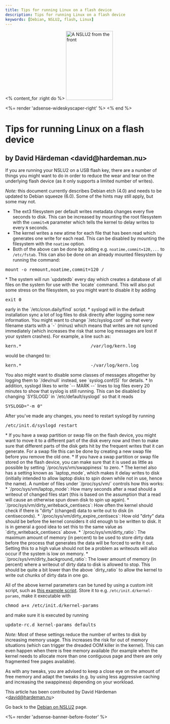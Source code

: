```yaml
---
title: Tips for running Linux on a flash device
description: Tips for running Linux on a flash device
keywords: [Debian, NSLU2, flash, Linux]
---
```


<% content_for :right do %>
<img src = "../images/r_nslu2_front.jpg" class="border" alt="A NSLU2 from the front" width="148" height="218" />

<%= render 'adsense-wideskyscaper-right' %>
<% end %>

<h1>Tips for running Linux on a flash device</h1>

<h2>by David Härdeman &lt;david@hardeman.nu&gt;</h2>

If you are running your NSLU2 on a USB flash key, there are a number of
things you might want to do in order to reduce the wear and tear on the
underlying flash device (as it only supports a limited number of writes).

<em>Note:</em> this document currently describes Debian etch (4.0) and
needs to be updated to Debian squeeze (6.0).  Some of the hints may still
apply, but some may not.

* The ext3 filesystem per default writes metadata changes every five
seconds to disk.  This can be increased by mounting the root filesystem
with the `commit=N` parameter which tells the kernel to delay writes to
every `N` seconds.
* The kernel writes a new atime for each file that has been read which
generates one write for each read. This can be disabled by mounting the
filesystem with the `noatime` option.
* Both of the above can be done by adding e.g.  `noatime,commit=120,...` to
`/etc/fstab`.  This can also be done on an already mounted filesystem by
running the command:
<div class="code">
<pre>
mount -o remount,noatime,commit=120 /
</pre>
</div>
* The system will run `updatedb` every day which creates a database of all
files on the system for use with the `locate` command. This will also put
some stress on the filesystem, so you might want to disable it by adding
<div class="code">
<pre>
exit 0
</pre>
</div>
early in the `/etc/cron.daily/find` script.
* syslogd will in the default installation sync a lot of log files to disk
directly after logging some new information. You might want to change
`/etc/syslog.conf` so that every filename starts with a `-` (minus) which
means that writes are not synced immediately (which increases the risk that
some log messages are lost if your system crashes).  For example, a line
such as:
<div class="code">
<pre>
kern.*                          /var/log/kern.log
</pre>
</div>
would be changed to:
<div class="code">
<pre>
kern.*                          <span class="input">-</span>/var/log/kern.log
</pre>
</div>
You also might want to disable some classes of messages altogether by
logging them to `/dev/null` instead, see `syslog.conf(5)` for
details.
* In addition, syslogd likes to write `-- MARK --` lines to log files every
20 minutes to show that syslog is still running. This can be disabled by
changing `SYSLOGD` in `/etc/default/syslogd` so that it reads
<div class="code">
<pre>
SYSLOGD="-m 0"
</pre>
</div>
After you've made any changes, you need to restart syslogd by running
<div class="code">
<pre>
/etc/init.d/syslogd restart
</pre>
</div>
* If you have a swap partition or swap file on the flash device, you might
want to move it to a different part of the disk every now and then to make
sure that different parts of the disk gets hit by the frequent writes that
it can generate.  For a swap file this can be done by creating a new swap
file before you remove the old one.
* If you have a swap partition or swap file stored on the flash device, you
can make sure that it is used as little as possible by setting
`/proc/sys/vm/swappiness` to zero.
* The kernel also has a setting known as `laptop_mode`, which makes it
delay writes to disk (initially intended to allow laptop disks to spin down
while not in use, hence the name). A number of files under `/proc/sys/vm/`
controls how this works:
    * `/proc/sys/vm/laptop_mode`: How many seconds after a read should a
writeout of changed files start (this is based on the assumption that a
read will cause an otherwise spun down disk to spin up again).
    * `/proc/sys/vm/dirty_writeback_centisecs`: How often the kernel should
check if there is "dirty" (changed) data to write out to disk (in
centiseconds).
    * `/proc/sys/vm/dirty_expire_centisecs`: How old "dirty" data should be
before the kernel considers it old enough to be written to disk. It is in
general a good idea to set this to the same value as
`dirty_writeback_centisecs` above.
    * `/proc/sys/vm/dirty_ratio`: The maximum amount of memory (in percent)
to be used to store dirty data before the process that generates the data
will be forced to write it out. Setting this to a high value should not be
a problem as writeouts will also occur if the system is low on memory.
    * `/proc/sys/vm/dirty_background_ratio`: The lower amount of memory (in
percent) where a writeout of dirty data to disk is allowed to stop.  This
should be quite a bit lower than the above `dirty_ratio` to allow the
kernel to write out chunks of dirty data in one go.

All of the above kernel parameters can be tuned by using a custom init
script, such as <a href = "../files/kernel-params">this example script</a>.
Store it to e.g. `/etc/init.d/kernel-params`, make it executable with

<div class="code">
<pre>
chmod a+x /etc/init.d/kernel-params
</pre>
</div>

and make sure it is executed by running

<div class="code">
<pre>
update-rc.d kernel-params defaults
</pre>
</div>

<em>Note:</em> Most of these settings reduce the number of writes to disk
by increasing memory usage. This increases the risk for out of memory
situations (which can trigger the dreaded OOM killer in the kernel). This
can even happen when there is free memory available (for example when the
kernel needs to allocate more than one contiguous page and there are only
fragmented free pages available).

As with any tweaks, you are advised to keep a close eye on the amount of
free memory and adapt the tweaks (e.g. by using less aggressive caching and
increasing the swappiness) depending on your workload.

This article has been contributed by David Härdeman &lt;david@hardeman.nu&gt;

Go back to the <a href = "..">Debian on NSLU2</a> page.

<div class="bbf">
<%= render 'adsense-banner-before-footer' %>
</div>

